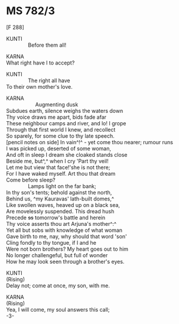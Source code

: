 # MS 782/3

[F 288]

KUNTI \
&nbsp;&nbsp;&nbsp;&nbsp;&nbsp;&nbsp;&nbsp;&nbsp;&nbsp;&nbsp;&nbsp;&nbsp;&nbsp;&nbsp;&nbsp;Before them all! 

KARNA\
What right have I to accept? 

KUNTI \
&nbsp;&nbsp;&nbsp;&nbsp;&nbsp;&nbsp;&nbsp;&nbsp;&nbsp;&nbsp;&nbsp;&nbsp;&nbsp;&nbsp;&nbsp;The right all have \
To their own mother's love. 

KARNA \
&nbsp;&nbsp;&nbsp;&nbsp;&nbsp;&nbsp;&nbsp;&nbsp;&nbsp;&nbsp;&nbsp;&nbsp;&nbsp;&nbsp;&nbsp;&nbsp;&nbsp;&nbsp;&nbsp;&nbsp;Augmenting dusk \
Subdues earth, silence weighs the waters down \
Thy voice draws me apart, bids fade afar \
These neighbour camps and river, and lo! I grope \
Through that first world I knew, and recollect \
So sparely, for some clue to thy late speech. \
[pencil notes on side] In vain^!^ - yet come thou nearer; rumour runs \
I was picked up, deserted of some woman, \
And oft in sleep I dream she cloaked stands close \
Beside me, but^,^ when I cry 'Part thy veil! \
Let me but view that face!'she is not there; \
For I have waked myself. Art thou that dream \
Come before sleep? \
&nbsp;&nbsp;&nbsp;&nbsp;&nbsp;&nbsp;&nbsp;&nbsp;&nbsp;&nbsp;&nbsp;&nbsp;&nbsp;&nbsp;&nbsp;Lamps light on the far bank; \
In thy son's tents; behold against the north, \
Behind us, ^my Kauravas' lath-built domes,^ \
Like swollen waves, heaved up on a black sea, \
Are movelessly suspended. This dread hush \
Precede ~~ss~~ tomorrow's battle and herein \
Thy voice asserts thou art Arjuna's mother^:^ \
Yet all but sobs with knowledge of what woman \
Gave birth to me, nay, why should that word 'son' \
Cling fondly to thy tongue, if I and he \
Were not born brothers? My heart goes out to him \
No longer challengeful, but full of wonder \
How he may look seen through a brother's eyes. 

KUNTI \
(Rising) \
Delay not; come at once, my son, with me. 

KARNA \
(Rising) \
Yea, I will come, my soul answers this call; \
-3-
